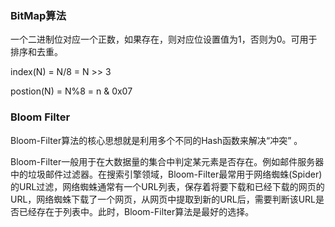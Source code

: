 ### BitMap算法

一个二进制位对应一个正数，如果存在，则对应位设置值为1，否则为0。可用于排序和去重。

index(N) = N/8 = N >> 3

postion(N) = N%8 =  n & 0x07

### Bloom Filter

 Bloom-Filter算法的核心思想就是利用多个不同的Hash函数来解决“冲突” 。

  Bloom-Filter一般用于在大数据量的集合中判定某元素是否存在。例如邮件服务器中的垃圾邮件过滤器。在搜索引擎领域，Bloom-Filter最常用于网络蜘蛛(Spider)的URL过滤，网络蜘蛛通常有一个URL列表，保存着将要下载和已经下载的网页的URL，网络蜘蛛下载了一个网页，从网页中提取到新的URL后，需要判断该URL是否已经存在于列表中。此时，Bloom-Filter算法是最好的选择。 

